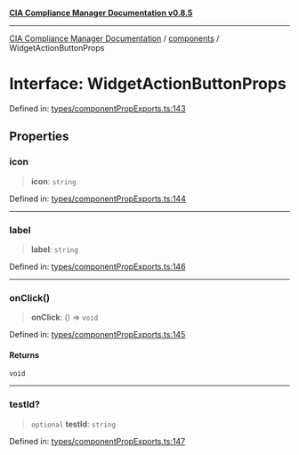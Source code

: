[**CIA Compliance Manager Documentation v0.8.5**](../../README.md)

***

[CIA Compliance Manager Documentation](../../modules.md) / [components](../README.md) / WidgetActionButtonProps

# Interface: WidgetActionButtonProps

Defined in: [types/componentPropExports.ts:143](https://github.com/Hack23/cia-compliance-manager/blob/b7c3bc9644fb5b9d82b5b184ba290206da25104b/src/types/componentPropExports.ts#L143)

## Properties

### icon

> **icon**: `string`

Defined in: [types/componentPropExports.ts:144](https://github.com/Hack23/cia-compliance-manager/blob/b7c3bc9644fb5b9d82b5b184ba290206da25104b/src/types/componentPropExports.ts#L144)

***

### label

> **label**: `string`

Defined in: [types/componentPropExports.ts:146](https://github.com/Hack23/cia-compliance-manager/blob/b7c3bc9644fb5b9d82b5b184ba290206da25104b/src/types/componentPropExports.ts#L146)

***

### onClick()

> **onClick**: () => `void`

Defined in: [types/componentPropExports.ts:145](https://github.com/Hack23/cia-compliance-manager/blob/b7c3bc9644fb5b9d82b5b184ba290206da25104b/src/types/componentPropExports.ts#L145)

#### Returns

`void`

***

### testId?

> `optional` **testId**: `string`

Defined in: [types/componentPropExports.ts:147](https://github.com/Hack23/cia-compliance-manager/blob/b7c3bc9644fb5b9d82b5b184ba290206da25104b/src/types/componentPropExports.ts#L147)
